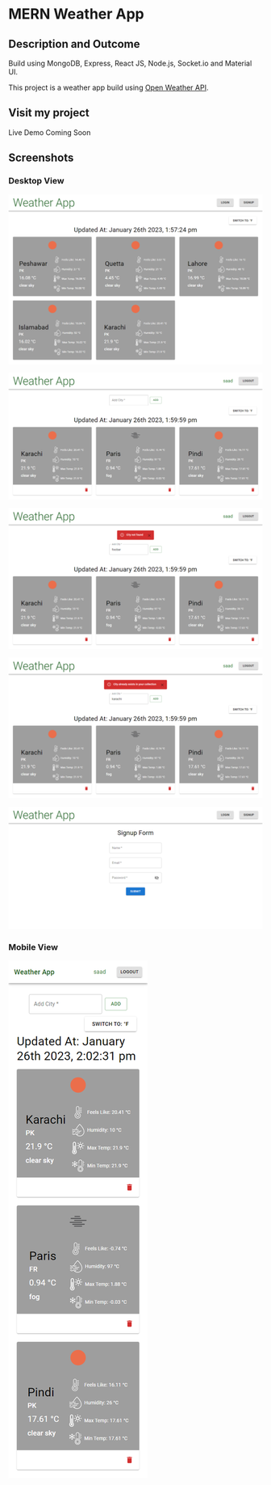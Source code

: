 # MERN Weather App

## Description and Outcome
Build using MongoDB, Express, React JS, Node.js, Socket.io and Material UI.

This project is a weather app build using [Open Weather API](https://openweathermap.org/api). 
 

## Visit my project
Live Demo Coming Soon

## Screenshots
### Desktop View
![](/images/mern-weather-01.png)

![](/images/mern-weather-02.png)

![](/images/mern-weather-03.png)

![](/images/mern-weather-04.png)

![](/images/mern-weather-05.png)
### Mobile View
![](/images/mern-weather-06.png)